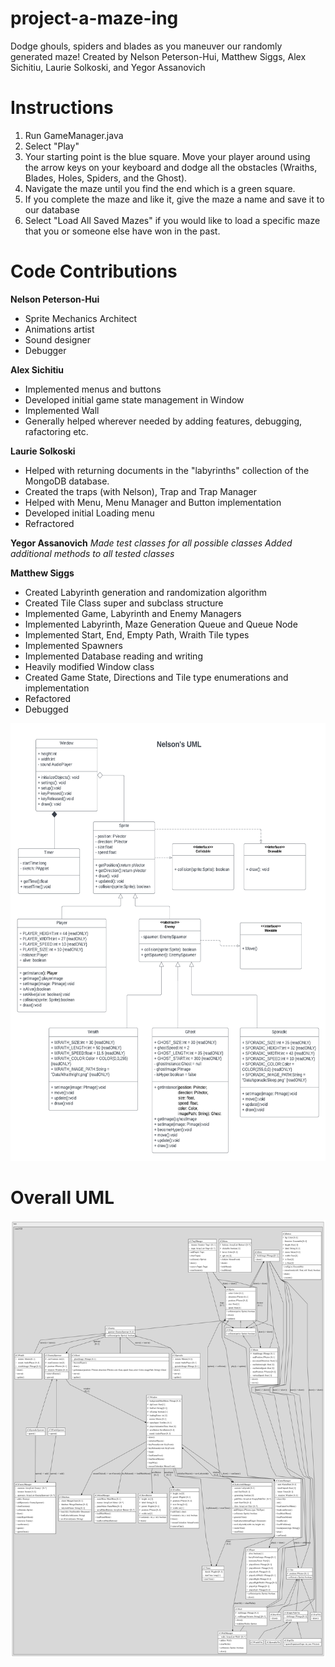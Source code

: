 # project-a-maze-ing
Dodge ghouls, spiders and blades as you maneuver our randomly generated maze! Created by Nelson Peterson-Hui, Matthew Siggs, Alex Sichitiu, Laurie Solkoski, and Yegor Assanovich

# Instructions
1. Run GameManager.java
2. Select "Play"
3. Your starting point is the blue square. Move your player around using the 
arrow keys on your keyboard and dodge all the obstacles (Wraiths, Blades, Holes, Spiders, and the Ghost).
4. Navigate the maze until you find the end which is a green square.
5. If you complete the maze and like it, give the maze a name and save it to our database
6. Select "Load All Saved Mazes" if you would like to load a specific maze that you or someone else have won in the past.

# Code Contributions

**Nelson Peterson-Hui**
* Sprite Mechanics Architect
* Animations artist
* Sound designer
* Debugger 

**Alex Sichitiu**
* Implemented menus and buttons
* Developed initial game state management in Window
* Implemented Wall
* Generally helped wherever needed by adding features, debugging, rafactoring etc.


**Laurie Solkoski**
* Helped with returning documents in the "labyrinths" collection of the MongoDB database.
* Created the traps (with Nelson), Trap and Trap Manager
* Helped with Menu, Menu Manager and Button implementation
* Developed initial Loading menu
* Refractored

**Yegor Assanovich**
*Made test classes for all possible classes*
*Added additional methods to all tested classes*


**Matthew Siggs**
* Created Labyrinth generation and randomization algorithm
* Created Tile Class super and subclass structure
* Implemented Game, Labyrinth and Enemy Managers
* Implemented Labyrinth, Maze Generation Queue and Queue Node
* Implemented Start, End, Empty Path, Wraith Tile types
* Implemented Spawners
* Implemented Database reading and writing
* Heavily modified Window class
* Created Game State, Directions and Tile type enumerations and implementation
* Refactored 
* Debugged



<img width="600" height="700" src="images/Comp 2522 a-maze-ing project UML class diagrams - Nelson.png">

# Overall UML
<img width="600" height="700" src="images/UML.png">
